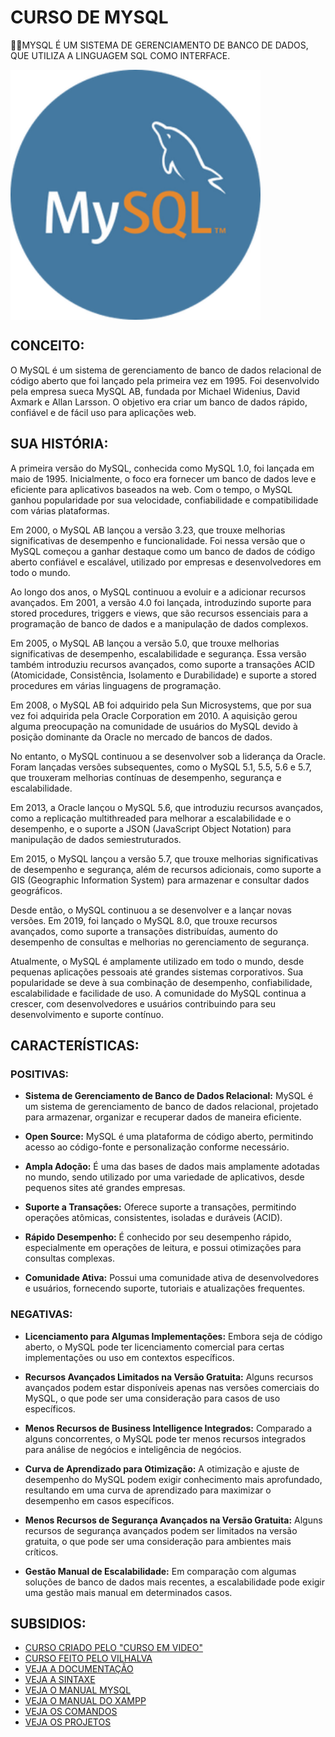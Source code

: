 # CURSO DE MYSQL
👨‍⚖️MYSQL É UM SISTEMA DE GERENCIAMENTO DE BANCO DE DADOS, QUE UTILIZA A LINGUAGEM SQL COMO INTERFACE.

<img src="FOTO.png" align="center" width="400"> <br>

## CONCEITO:
O MySQL é um sistema de gerenciamento de banco de dados relacional de código aberto que foi lançado pela primeira vez em 1995. Foi desenvolvido pela empresa sueca MySQL AB, fundada por Michael Widenius, David Axmark e Allan Larsson. O objetivo era criar um banco de dados rápido, confiável e de fácil uso para aplicações web.

## SUA HISTÓRIA:
A primeira versão do MySQL, conhecida como MySQL 1.0, foi lançada em maio de 1995. Inicialmente, o foco era fornecer um banco de dados leve e eficiente para aplicativos baseados na web. Com o tempo, o MySQL ganhou popularidade por sua velocidade, confiabilidade e compatibilidade com várias plataformas.

Em 2000, o MySQL AB lançou a versão 3.23, que trouxe melhorias significativas de desempenho e funcionalidade. Foi nessa versão que o MySQL começou a ganhar destaque como um banco de dados de código aberto confiável e escalável, utilizado por empresas e desenvolvedores em todo o mundo.

Ao longo dos anos, o MySQL continuou a evoluir e a adicionar recursos avançados. Em 2001, a versão 4.0 foi lançada, introduzindo suporte para stored procedures, triggers e views, que são recursos essenciais para a programação de banco de dados e a manipulação de dados complexos.

Em 2005, o MySQL AB lançou a versão 5.0, que trouxe melhorias significativas de desempenho, escalabilidade e segurança. Essa versão também introduziu recursos avançados, como suporte a transações ACID (Atomicidade, Consistência, Isolamento e Durabilidade) e suporte a stored procedures em várias linguagens de programação.

Em 2008, o MySQL AB foi adquirido pela Sun Microsystems, que por sua vez foi adquirida pela Oracle Corporation em 2010. A aquisição gerou alguma preocupação na comunidade de usuários do MySQL devido à posição dominante da Oracle no mercado de bancos de dados.

No entanto, o MySQL continuou a se desenvolver sob a liderança da Oracle. Foram lançadas versões subsequentes, como o MySQL 5.1, 5.5, 5.6 e 5.7, que trouxeram melhorias contínuas de desempenho, segurança e escalabilidade.

Em 2013, a Oracle lançou o MySQL 5.6, que introduziu recursos avançados, como a replicação multithreaded para melhorar a escalabilidade e o desempenho, e o suporte a JSON (JavaScript Object Notation) para manipulação de dados semiestruturados.

Em 2015, o MySQL lançou a versão 5.7, que trouxe melhorias significativas de desempenho e segurança, além de recursos adicionais, como suporte a GIS (Geographic Information System) para armazenar e consultar dados geográficos.

Desde então, o MySQL continuou a se desenvolver e a lançar novas versões. Em 2019, foi lançado o MySQL 8.0, que trouxe recursos avançados, como suporte a transações distribuídas, aumento do desempenho de consultas e melhorias no gerenciamento de segurança.

Atualmente, o MySQL é amplamente utilizado em todo o mundo, desde pequenas aplicações pessoais até grandes sistemas corporativos. Sua popularidade se deve à sua combinação de desempenho, confiabilidade, escalabilidade e facilidade de uso. A comunidade do MySQL continua a crescer, com desenvolvedores e usuários contribuindo para seu desenvolvimento e suporte contínuo.

## CARACTERÍSTICAS:
### POSITIVAS:
- **Sistema de Gerenciamento de Banco de Dados Relacional:** MySQL é um sistema de gerenciamento de banco de dados relacional, projetado para armazenar, organizar e recuperar dados de maneira eficiente.

- **Open Source:** MySQL é uma plataforma de código aberto, permitindo acesso ao código-fonte e personalização conforme necessário.

- **Ampla Adoção:** É uma das bases de dados mais amplamente adotadas no mundo, sendo utilizado por uma variedade de aplicativos, desde pequenos sites até grandes empresas.

- **Suporte a Transações:** Oferece suporte a transações, permitindo operações atômicas, consistentes, isoladas e duráveis (ACID).

- **Rápido Desempenho:** É conhecido por seu desempenho rápido, especialmente em operações de leitura, e possui otimizações para consultas complexas.

- **Comunidade Ativa:** Possui uma comunidade ativa de desenvolvedores e usuários, fornecendo suporte, tutoriais e atualizações frequentes.

### NEGATIVAS:
- **Licenciamento para Algumas Implementações:** Embora seja de código aberto, o MySQL pode ter licenciamento comercial para certas implementações ou uso em contextos específicos.

- **Recursos Avançados Limitados na Versão Gratuita:** Alguns recursos avançados podem estar disponíveis apenas nas versões comerciais do MySQL, o que pode ser uma consideração para casos de uso específicos.

- **Menos Recursos de Business Intelligence Integrados:** Comparado a alguns concorrentes, o MySQL pode ter menos recursos integrados para análise de negócios e inteligência de negócios.

- **Curva de Aprendizado para Otimização:** A otimização e ajuste de desempenho do MySQL podem exigir conhecimento mais aprofundado, resultando em uma curva de aprendizado para maximizar o desempenho em casos específicos.

- **Menos Recursos de Segurança Avançados na Versão Gratuita:** Alguns recursos de segurança avançados podem ser limitados na versão gratuita, o que pode ser uma consideração para ambientes mais críticos.

- **Gestão Manual de Escalabilidade:** Em comparação com algumas soluções de banco de dados mais recentes, a escalabilidade pode exigir uma gestão mais manual em determinados casos.

## SUBSIDIOS:
- [CURSO CRIADO PELO "CURSO EM VIDEO"](https://youtube.com/playlist?list=PLHz_AreHm4dkBs-795Dsgvau_ekxg8g1r)
- [CURSO FEITO PELO VILHALVA](https://github.com/VILHALVA)
- [VEJA A DOCUMENTAÇÃO](https://dev.mysql.com/doc/)
- [VEJA A SINTAXE](./SINTAXE.md)
- [VEJA O MANUAL MYSQL](./MANUAL.md)
- [VEJA O MANUAL DO XAMPP](./XAMPP.md)
- [VEJA OS COMANDOS](./COMANDOS.md)
- [VEJA OS PROJETOS](https://github.com/VILHALVA?tab=repositories&q=topic:MYSQL)
